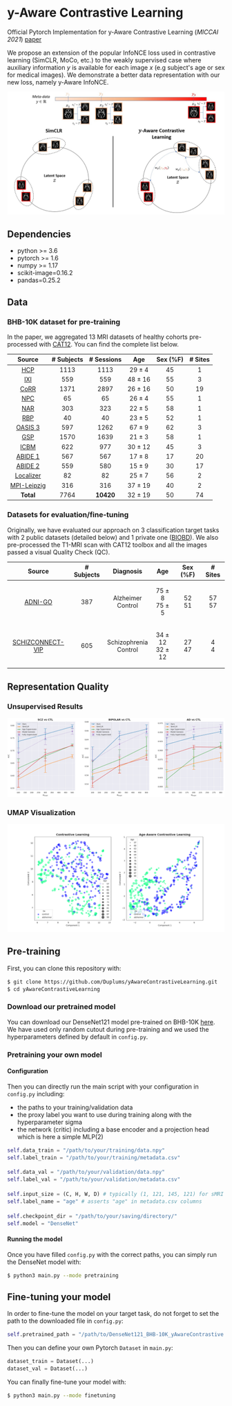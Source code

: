 # y-Aware Contrastive Learning 
Official Pytorch Implementation for y-Aware Contrastive Learning (*MICCAI 2021*) [paper](https://hal.telecom-paris.fr/hal-03262256/document)

We propose an extension of the popular InfoNCE loss used in contrastive learning (SimCLR, MoCo, etc.) to the weakly supervised case where auxiliary information *y* is available for each image *x* (e.g subject's age or sex for medical images). We demonstrate a better data representation with our new loss, namely y-Aware InfoNCE. 

![Alt text](images/main.jpg)



## Dependencies

+ python >= 3.6
+ pytorch >= 1.6
+ numpy >= 1.17
+ scikit-image=0.16.2
+ pandas=0.25.2

## Data

### BHB-10K dataset for pre-training

In the paper, we aggregated 13 MRI datasets of healthy cohorts pre-processed with [CAT12](http://www.neuro.uni-jena.de/cat/). You can find the complete list below.

**Source**  | **# Subjects**  | **# Sessions** | **Age** | **Sex (\%F)** | **# Sites**
:---: | :---: | :---: | :---: | :---: | :---: | 
[HCP](https://www.humanconnectome.org/study/hcp-young-adult)  | 1113 | 1113 | 29 ± 4 | 45 | 1
[IXI](http://brain-development.org/ixi-dataset) | 559 | 559 | 48 ± 16 | 55 | 3 
[CoRR](https://www.nitrc.org/projects/fcon_1000) | 1371 | 2897 | 26 ± 16 | 50 | 19
[NPC](https://openneuro.org/datasets/ds002330/versions/1.1.0) | 65 | 65 | 26 ± 4 | 55 | 1
[NAR](https://openneuro.org/datasets/ds002345/versions/1.0.1) | 303 | 323 | 22 ± 5 | 58 | 1
[RBP](https://openneuro.org/datasets/ds002247/versions/1.0.0) | 40 | 40 | 23 ± 5 | 52 | 1
[OASIS 3](https://www.oasis-brains.org) | 597 | 1262 | 67 ± 9 | 62 | 3
[GSP](https://dataverse.harvard.edu/dataset.xhtml?persistentId=doi:10.7910/DVN/25833) | 1570 | 1639 | 21 ± 3 | 58 | 1
[ICBM](https://ida.loni.usc.edu) | 622 | 977 | 30 ± 12 | 45 | 3
[ABIDE 1](http://fcon_1000.projects.nitrc.org/indi/abide) | 567 | 567 | 17 ± 8 | 17 | 20
[ABIDE 2](http://fcon_1000.projects.nitrc.org/indi/abide) | 559 | 580 | 15 ± 9 | 30 | 17
[Localizer](http://brainomics.cea.fr/localizer/localizer) | 82 | 82 | 25 ± 7 | 56 | 2
[MPI-Leipzig](https://openneuro.org/datasets/ds000221/versions/00002) | 316 | 316 | 37 ± 19 | 40 | 2
**Total** | 7764 | **10420** | 32 ± 19 | 50 | 74 

### Datasets for evaluation/fine-tuning

Originally, we have evaluated our approach on 3 classification target tasks with 2 public datasets (detailed below) and 
1 private one ([BIOBD](https://www.cambridge.org/core/journals/psychological-medicine/article/abs/lithium-prevents-grey-matter-atrophy-in-patients-with-bipolar-disorder-an-international-multicenter-study/6267A7E11F17EFDF5857F06E4C233D4F)).
We also pre-processed the T1-MRI scan with CAT12 toolbox and all the images passed a visual Quality Check (QC).

**Source**  | **# Subjects** | **Diagnosis** | **Age** | **Sex (\%F)** | **# Sites**
:---: | :---: | :---: | :---: | :---: | :---: | 
[ADNI-GO](http://adni.loni.usc.edu/about/adni-go)  | 387 | <p>Alzheimer<br>Control</p> | <p>75 ± 8<br>75 ± 5</p>  | <p>52<br>51</p>  | <p>57<br>57</p> 
[SCHIZCONNECT-VIP](http://schizconnect.org) | 605 | <p>Schizophrenia<br>Control</p> | <p>34 ± 12<br>32 ± 12</p>  | <p>27<br>47</p>  | <p>4<br>4</p>  

## Representation Quality
### Unsupervised Results
![Alt text](images/unsupervised_perf_scz_bip_ad_N10K.png)

### UMAP Visualization

![Alt text](images/UMAP_contrastive-age-aware.png)


## Pre-training
First, you can clone this repository with:
``` bash 
$ git clone https://github.com/Duplums/yAwareContrastiveLearning.git
$ cd yAwareContrastiveLearning
```
### Download our pretrained model

You can download our DenseNet121 model pre-trained on BHB-10K [here](https://drive.google.com/file/d/1e75JYkaXvLQJhn0Km99iVTzB28AvErh5/view?usp=sharing). 
We have used only random cutout during pre-training and we used the hyperparameters defined by default in `config.py`.

### Pretraining your own model
#### Configuration

Then you can directly run the main script with your configuration in `config.py` including:
- the paths to your training/validation data
- the proxy label you want to use during training along with the hyperparameter sigma
- the network (critic) including a base encoder and a projection head which is here a simple MLP(2)  
``` python
self.data_train = "/path/to/your/training/data.npy"
self.label_train = "/path/to/your/training/metadata.csv"

self.data_val = "/path/to/your/validation/data.npy" 
self.label_val = "/path/to/your/validation/metadata.csv" 

self.input_size = (C, H, W, D) # typically (1, 121, 145, 121) for sMRI 
self.label_name = "age" # asserts "age" in metadata.csv columns 

self.checkpoint_dir = "/path/to/your/saving/directory/"
self.model = "DenseNet"
```
#### Running the model
Once you have filled `config.py` with the correct paths, you can simply run the DenseNet model with:
``` bash
$ python3 main.py --mode pretraining
```


## Fine-tuning your model
In order to fine-tune the model on your target task, do not forget to set the path to the downloaded file in `config.py`:
``` python
self.pretrained_path = "/path/to/DenseNet121_BHB-10K_yAwareContrastive.pth"
```
Then you can define your own Pytorch `Dataset` in  `main.py`:
```python
dataset_train = Dataset(...)
dataset_val = Dataset(...)
``` 

You can finally fine-tune your model with:
``` bash
$ python3 main.py --mode finetuning
``` 
